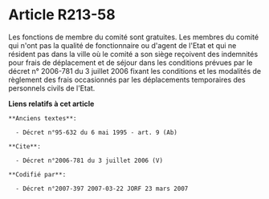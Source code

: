 # Article R213-58

Les fonctions de membre du comité sont gratuites. Les membres du comité qui n'ont pas la qualité de fonctionnaire ou d'agent
de l'Etat et qui ne résident pas dans la ville où le comité a son siège reçoivent des indemnités pour frais de déplacement et
de séjour dans les conditions prévues par le décret n° 2006-781 du 3 juillet 2006 fixant les conditions et les modalités de
règlement des frais occasionnés par les déplacements temporaires des personnels civils de l'Etat.

**Liens relatifs à cet article**

	**Anciens textes**:

	  - Décret n°95-632 du 6 mai 1995 - art. 9 (Ab)

	**Cite**:

	  - Décret n°2006-781 du 3 juillet 2006 (V)

	**Codifié par**:

	  - Décret n°2007-397 2007-03-22 JORF 23 mars 2007
